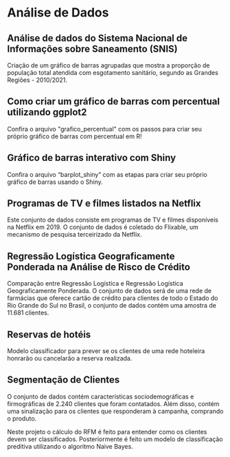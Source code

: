 # Análise de Dados 

## Análise de dados do Sistema Nacional de Informações sobre Saneamento (SNIS)
Criação de um gráfico de barras agrupadas que mostra a proporção de população total atendida com esgotamento sanitário, segundo as Grandes Regiões - 2010/2021.

## Como criar um gráfico de barras com percentual utilizando ggplot2
Confira o arquivo "grafico_percentual" com os passos para criar seu próprio gráfico de barras com percentual em R!

## Gráfico de barras interativo com Shiny
Confira o arquivo “barplot_shiny” com as etapas para criar seu próprio gráfico de barras usando o Shiny.

## Programas de TV e filmes listados na Netflix
Este conjunto de dados consiste em programas de TV e filmes disponíveis na Netflix em 2019. O conjunto de dados é coletado do Flixable, um mecanismo de pesquisa terceirizado da Netflix.

## Regressão Logística Geograficamente Ponderada na Análise de Risco de Crédito
Comparação entre Regressão Logística e Regressão Logística Geograficamente Ponderada. O conjunto de dados será de uma rede de farmácias que oferece cartão de crédito para clientes de todo o Estado do Rio Grande do Sul no Brasil, o conjunto de dados contém uma amostra de 11.681 clientes.

## Reservas de hotéis
Modelo classificador para prever se os clientes de uma rede hoteleira honrarão ou cancelarão a reserva realizada.

## Segmentação de Clientes
O conjunto de dados contém características sociodemográficas e firmográficas de 2.240 clientes que foram contatados. Além disso, contém uma sinalização para os clientes que responderam à campanha, comprando o produto.

Neste projeto o cálculo do RFM é feito para entender como os clientes devem ser classificados. Posteriormente é feito um modelo de classificação preditiva utilizando o algoritmo Naive Bayes.
